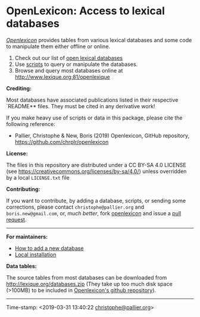 # OpenLexicon: Access to lexical databases

_[Openlexicon](https://chrplr.github.io/openlexicon)_ provides tables from various lexical databases and some code to manipulate them either offline or online.

1. Check out our list of [open lexical databases](databases/README.md)
2. Use [scripts](scripts/README.md) to query or manipulate the databases.
3. Browse and query most databases online at <http://www.lexique.org:81/openlexique>


**Crediting:**

Most databases have associated publications listed in their respective `README** files. They must be cited in any derivative work!

If you make heavy use of scripts or data in this package, please cite the following reference:

* Pallier, Christophe & New, Boris (2019) Openlexicon, GitHub repository, <https://github.com/chrplr/openlexicon>


**License:**

The files in this repository are distributed under a CC BY-SA 4.0 LICENSE
(see <https://creativecommons.org/licenses/by-sa/4.0/>) unless overridden by a local `LICENSE.txt` file


**Contributing:**

If you want to contribute, by adding a database, scripts, or sending some corrections, please contact `christophe@pallier.org` and `boris.new@gmail.com`, or, _much better_, fork [openlexicon](https://github.com/chrplr/openlexicon) and issue a [pull request](https://help.github.com/en/articles/creating-a-pull-request-from-a-fork). 

--- 

**For maintainers:**

- [How to add a new database](README-how-to-install-a-new-database.md)
- [Local installation](README-Install.md)


**Data tables:** 

The source tables from most databases can be downloaded from <http://lexique.org/databases.zip> (They take up too much disk space (>100MB) to be included in [Openlexicon's github repository](https://github.com/chrplr/openlexicon)).


---

Time-stamp: <2019-03-31 13:40:22 christophe@pallier.org>



